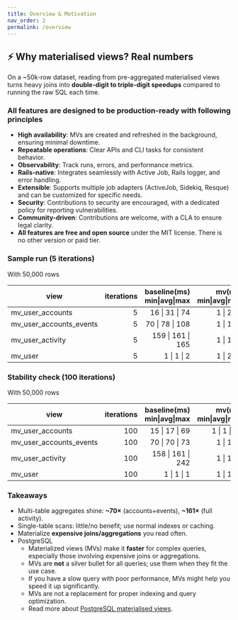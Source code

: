 ```yaml
---
title: Overview & Motivation
nav_order: 2
permalink: /overview
---
```


## ⚡ Why materialised views? Real numbers

On a \~50k-row dataset, reading from pre-aggregated materialised views turns heavy joins into **double-digit to triple-digit speedups** compared to running the raw SQL each time.

### All features are designed to be **production-ready** with following principles

- **High availability**: MVs are created and refreshed in the background, ensuring minimal downtime.
- **Repeatable operations**: Clear APIs and CLI tasks for consistent behavior.
- **Observability**: Track runs, errors, and performance metrics.
- **Rails-native**: Integrates seamlessly with Active Job, Rails logger, and error handling.
- **Extensible**: Supports multiple job adapters (ActiveJob, Sidekiq, Resque) and can be customized for specific needs.
- **Security**: Contributions to security are encouraged, with a dedicated policy for reporting vulnerabilities.
- **Community-driven**: Contributions are welcome, with a CLA to ensure legal clarity.
- **All features are free and open source** under the MIT license. There is no other version or paid tier.

### Sample run (5 iterations)

With 50,000 rows

| view                    | iterations | baseline(ms) min\|avg\|max | mv(ms) min\|avg\|max | speedup_avg |
| ----------------------- | ---------: | -------------------------: | -------------------: | ----------: |
| mv_user_accounts        |          5 |             16 \| 31 \| 74 |          1 \| 2 \| 5 |        15.5 |
| mv_user_accounts_events |          5 |            70 \| 78 \| 108 |          1 \| 1 \| 2 |        78.0 |
| mv_user_activity        |          5 |          159 \| 161 \| 165 |          1 \| 1 \| 2 |       161.0 |
| mv_user                 |          5 |                1 \| 1 \| 2 |          1 \| 2 \| 7 |         0.5 |

### Stability check (100 iterations)

With 50,000 rows

| view                    | iterations | baseline(ms) min\|avg\|max | mv(ms) min\|avg\|max | speedup_avg |
| ----------------------- | ---------: | -------------------------: | -------------------: | ----------: |
| mv_user_accounts        |        100 |             15 \| 17 \| 69 |         1 \| 1 \| 20 |        17.0 |
| mv_user_accounts_events |        100 |             70 \| 70 \| 73 |          1 \| 1 \| 3 |        70.0 |
| mv_user_activity        |        100 |          158 \| 161 \| 242 |          1 \| 1 \| 2 |       161.0 |
| mv_user                 |        100 |                1 \| 1 \| 1 |          1 \| 1 \| 2 |         0.5 |

### Takeaways

- Multi-table aggregates shine: **\~70×** (accounts+events), **\~161×** (full activity).
- Single-table scans: little/no benefit; use normal indexes or caching.
- Materialize **expensive joins/aggregations** you read often.
- PostgreSQL
  - Materialized views (MVs) make it **faster** for complex queries, especially those involving expensive joins or aggregations.
  - MVs are **not** a silver bullet for all queries; use them when they fit the use case.
  - If you have a slow query with poor performance, MVs might help you speed it up significantly.
  - MVs are not a replacement for proper indexing and query optimization.
  - Read more about [PostgreSQL materialised views](https://www.postgresql.org/docs/current/rules-materializedviews.html).
